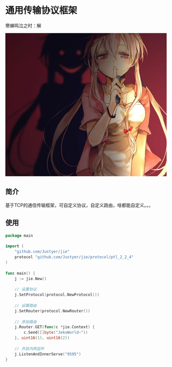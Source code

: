 # 通用传输协议框架

寒蝉鸣泣之时：解

![jie](cover.jpg)

## 简介
基于TCP的通信传输框架，可自定义协议，自定义路由，啥都能自定义。。。

## 使用

```go
package main

import (
	"github.com/Justyer/jie"
	protocol "github.com/Justyer/jie/protocol/ptl_2_2_4"
)

func main() {
	j := jie.New()

	// 设置协议
	j.SetProtocol(protocol.NewProtocol())

	// 设置路由
	j.SetRouter(protocol.NewRouter())

	// 添加路由
	j.Router.GET(func(c *jie.Context) {
		c.Send([]byte("JekoWorld~"))
	}, uint16(1), uint16(2))

	// 开启内网监听
	j.ListenAndInnerServe("9595")
}
```